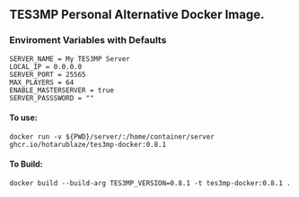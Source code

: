## TES3MP Personal Alternative Docker Image.

### Enviroment Variables with Defaults
```
SERVER_NAME = My TES3MP Server
LOCAL_IP = 0.0.0.0
SERVER_PORT = 25565
MAX_PLAYERS = 64
ENABLE_MASTERSERVER = true
SERVER_PASSSWORD = ""
```

#### To use: 
```
docker run -v ${PWD}/server/:/home/container/server ghcr.io/hotarublaze/tes3mp-docker:0.8.1
```




#### To Build:
`docker build --build-arg TES3MP_VERSION=0.8.1 -t tes3mp-docker:0.8.1 .`